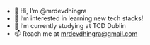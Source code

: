 - 👋 Hi, I’m @mrdevdhingra
- 👀 I’m interested in learning new tech stacks!
- 🌱 I’m currently studying at TCD Dublin 
- 📫 Reach me at mrdevdhingra@gmail.com

<!---
mrdevdhingra/mrdevdhingra is a ✨ special ✨ repository because its `README.md` (this file) appears on your GitHub profile.
You can click the Preview link to take a look at your changes.
--->
